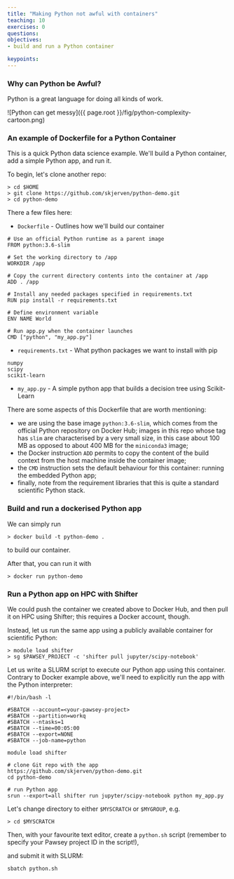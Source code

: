 ```yaml
---
title: "Making Python not awful with containers"
teaching: 10
exercises: 0
questions:
objectives:
- build and run a Python container

keypoints:
---
```


### Why can Python be Awful? ###

Python is a great language for doing all kinds of work.

![Python can get messy]({{ page.root }}/fig/python-complexity-cartoon.png)


### An example of Dockerfile for a Python Container ###

This is a quick Python data science example.  We'll build a Python container, add a simple Python app, and run it.

To begin, let's clone another repo:

```
> cd $HOME
> git clone https://github.com/skjerven/python-demo.git
> cd python-demo
```

There a few files here:

* `Dockerfile` - Outlines how we'll build our container

```
# Use an official Python runtime as a parent image
FROM python:3.6-slim

# Set the working directory to /app
WORKDIR /app

# Copy the current directory contents into the container at /app
ADD . /app

# Install any needed packages specified in requirements.txt
RUN pip install -r requirements.txt

# Define environment variable
ENV NAME World

# Run app.py when the container launches
CMD ["python", "my_app.py"]
```

* `requirements.txt` - What python packages we want to install with pip

```
numpy
scipy
scikit-learn
```

* `my_app.py` - A simple python app that builds a decision tree using Scikit-Learn

There are some aspects of this Dockerfile that are worth mentioning:

* we are using the base image `python:3.6-slim`, which comes from the official Python repository on Docker Hub; images in this repo whose tag has `slim` are characterised by a very small size, in this case about 100 MB as opposed to about 400 MB for the `miniconda3` image;
* the Docker instruction `ADD` permits to copy the content of the build context from the host machine inside the container image;
* the `CMD` instruction sets the default behaviour for this container: running the embedded Python app;
* finally, note from the requirement libraries that this is quite a standard scientific Python stack.


### Build and run a dockerised Python app ###

We can simply run

```
> docker build -t python-demo .
```
to build our container.

After that, you can run it with

```
> docker run python-demo
```

### Run a Python app on HPC with Shifter

We could push the container we created above to Docker Hub, and then pull it on HPC using Shifter; this requires a Docker account, though.

Instead, let us run the same app using a publicly available container for scientific Python:

```
> module load shifter
> sg $PAWSEY_PROJECT -c 'shifter pull jupyter/scipy-notebook'
```

Let us write a SLURM script to execute our Python app using this container. Contrary to Docker example above, we'll need to explicitly run the app with the Python interpreter:

```
#!/bin/bash -l

#SBATCH --account=<your-pawsey-project>
#SBATCH --partition=workq
#SBATCH --ntasks=1
#SBATCH --time=00:05:00
#SBATCH --export=NONE
#SBATCH --job-name=python

module load shifter

# clone Git repo with the app
https://github.com/skjerven/python-demo.git
cd python-demo

# run Python app
srun --export=all shifter run jupyter/scipy-notebook python my_app.py
```

Let's change directory to either `$MYSCRATCH` or `$MYGROUP`, e.g.

```
> cd $MYSCRATCH
```

Then, with your favourite text editor, create a `python.sh` script (remember to specify your Pawsey project ID in the script!),

and submit it with SLURM:

```
sbatch python.sh
```

